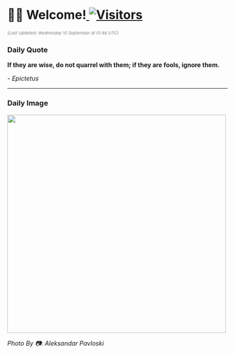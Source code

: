 <h1>👋🏽 Welcome!<a href="https://github.com/OmitNomis/"> <img src="https://visitor-badge.laobi.icu/badge?page_id=OmitNomis" alt="Visitors"></a></h1>

<i><p style="font-size: 0.6rem; color:gray">(Last Updated: Wednesday 10 September at 01:46 UTC)</p></i>

<h3> Daily Quote </h3>
<b><p>If they are wise, do not quarrel with them; if they are fools, ignore them.</p></b>
<i><caption style="font-size: 0.8rem; color:gray;">- Epictetus</caption></i>


<hr>

<h3>Daily Image</h3>
<a href="https://images.pexels.com/photos/33824948/pexels-photo-33824948.jpeg" target="_blank"><img style="height:500px;" src="https://images.pexels.com/photos/33824948/pexels-photo-33824948.jpeg"/></a>

<i><caption style="font-size: 0.8rem; color:gray;"> Photo By 📷: Aleksandar Pavloski</caption></i>
